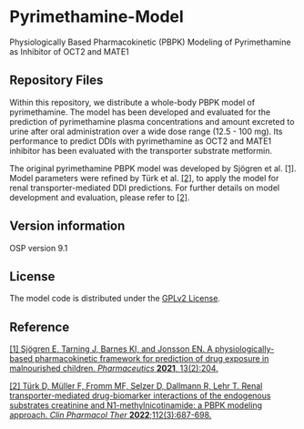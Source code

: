 # Pyrimethamine-Model
Physiologically Based Pharmacokinetic (PBPK) Modeling of Pyrimethamine as Inhibitor of OCT2 and MATE1

## Repository Files
Within this repository, we distribute a whole-body PBPK model of pyrimethamine. The model has been developed and evaluated for the prediction of pyrimethamine plasma concentrations and amount excreted to urine after oral administration over a wide dose range (12.5 - 100 mg). Its performance to predict DDIs with pyrimethamine as OCT2 and MATE1 inhibitor has been evaluated with the transporter substrate metformin.

The original pyrimethamine PBPK model was developed by Sjögren et al. [[1]](https://doi.org/10.3390/pharmaceutics13020204). Model parameters were refined by Türk et al. [[2]](https://doi.org/10.1002/cpt.2636), to apply the model for renal transporter-mediated DDI predictions. For further details on model development and evaluation, please refer to [[2]](https://doi.org/10.1002/cpt.2636).

## Version information
OSP version 9.1

## License
The model code is distributed under the [GPLv2 License](https://github.com/Open-Systems-Pharmacology/Suite/blob/develop/LICENSE).

## Reference
[[1] Sjögren E, Tarning J, Barnes KI, and Jonsson EN. A physiologically-based pharmacokinetic framework for prediction of drug exposure in malnourished children. _Pharmaceutics_ **2021**, 13(2):204.](https://doi.org/10.3390/pharmaceutics13020204)

[[2] Türk D, Müller F, Fromm MF, Selzer D, Dallmann R, Lehr T. Renal transporter-mediated drug-biomarker interactions of the endogenous substrates creatinine and N1-methylnicotinamide: a PBPK modeling approach. _Clin Pharmacol Ther_ **2022**;112(3):687-698.](https://doi.org/10.1002/cpt.2636)
